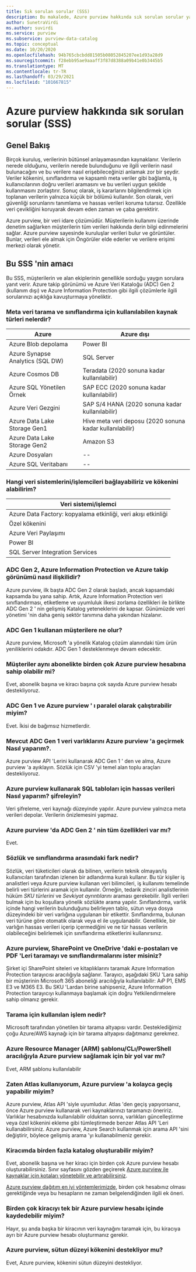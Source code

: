 ```yaml
---
title: Sık sorulan sorular (SSS)
description: Bu makalede, Azure purview hakkında sık sorulan sorular yanıtlanmaktadır.
author: SunetraVirdi
ms.author: suvirdi
ms.service: purview
ms.subservice: purview-data-catalog
ms.topic: conceptual
ms.date: 10/20/2020
ms.openlocfilehash: 94b765cbcbdd81505b08052845207ee1d93a28d9
ms.sourcegitcommit: f28ebb95ae9aaaff3f87d8388a09b41e0b3445b5
ms.translationtype: MT
ms.contentlocale: tr-TR
ms.lasthandoff: 03/29/2021
ms.locfileid: "101667815"
---
```

# <a name="frequently-asked-questions-faq-about-azure-purview"></a>Azure purview hakkında sık sorulan sorular (SSS)

## <a name="overview"></a>Genel Bakış

Birçok kuruluş, verilerinin bütünsel anlayamasından kaynaklanır. Verilerin nerede olduğunu, verilerin nerede bulunduğunu ve ilgili verilerin nasıl bulunacağını ve bu verilere nasıl erişebileceğinizi anlamak zor bir şeydir. Veriler kökenini, sınıflandırma ve kapsamlı meta veriler gibi bağlamla, iş kullanıcılarının doğru verileri aramasını ve bu verileri uygun şekilde kullanmasını zorlaştırır. Sonuç olarak, iş kararlarını bilgilendirmek için toplanan verilerin yalnızca küçük bir bölümü kullanılır. Son olarak, veri güvenliği sorunlarını tanımlama ve hassas verileri koruma tutarsız. Özellikle veri çevikliğini koruyarak devam eden zaman ve çaba gerektirir.

Azure purview, bir veri idare çözümüdür. Müşterilerin kullanımı üzerinde denetim sağlarken müşterilerin tüm verileri hakkında derin bilgi edinmelerini sağlar. Azure purview sayesinde kuruluşlar verileri bulur ve görüntüler. Bunlar, verileri ele almak için Öngörüler elde ederler ve verilere erişimi merkezi olarak yönetir.

## <a name="purpose-of-this-faq"></a>Bu SSS 'nin amacı

Bu SSS, müşterilerin ve alan ekiplerinin genellikle sorduğu yaygın sorulara yanıt verir. Azure takip görünümü ve Azure Veri Kataloğu (ADC) Gen 2 (kullanım dışı) ve Azure Information Protection gibi ilgili çözümlerle ilgili sorularınızı açıklığa kavuşturmaya yöneliktir.

### <a name="what-are-the-source-types-available-for-metadata-scanning-and-classification"></a>Meta veri tarama ve sınıflandırma için kullanılabilen kaynak türleri nelerdir?

|Azure|Azure dışı|
|---------|---------|
|Azure Blob depolama|Power BI|
|Azure Synapse Analytics (SQL DW)|SQL Server |
|Azure Cosmos DB|Teradata (2020 sonuna kadar kullanılabilir)|
|Azure SQL Yönetilen Örnek|SAP ECC (2020 sonuna kadar kullanılabilir)|
|Azure Veri Gezgini|SAP S/4 HANA (2020 sonuna kadar kullanılabilir)|
|Azure Data Lake Storage Gen1|Hive meta veri deposu (2020 sonuna kadar kullanılabilir)|
|Azure Data Lake Storage Gen2|Amazon S3|
|Azure Dosyaları|--|
|Azure SQL Veritabanı|--|

### <a name="what-data-systemsprocessors-can-we-connect-and-get-lineage"></a>Hangi veri sistemlerini/işlemcileri bağlayabiliriz ve kökenini alabilirim?

|Veri sistemi/işlemci 
|---------
|Azure Data Factory: kopyalama etkinliği, veri akışı etkinliği 
|Özel kökenini   
|Azure Veri Paylaşımı   
|Power BI    |
|SQL Server Integration Services  

### <a name="how-are-adc-gen-2-azure-information-protection-and-azure-purview-related"></a>ADC Gen 2, Azure Information Protection ve Azure takip görünümü nasıl ilişkilidir?

Azure purview, ilk başta ADC Gen 2 olarak başladı, ancak kapsamdaki kapsamda bu yana sahip. Artık, Azure Information Protection veri sınıflandırması, etiketleme ve uyumluluk ilkesi zorlama özellikleri ile birlikte ADC Gen 2 ' nin gelişmiş Katalog yeteneklerini de kapsar. Günümüzde veri yönetimi 'nin daha geniş sektör tanımına daha yakından hizalanır.

### <a name="what-happens-to-customers-using-adc-gen-1"></a>ADC Gen 1 kullanan müşterilere ne olur?

Azure purview, Microsoft 'a yönelik Katalog çözüm alanındaki tüm ürün yeniliklerini odakdır. ADC Gen 1 desteklenmeye devam edecektir.

### <a name="can-customers-have-multiple-azure-purview-accounts-in-the-same-subscription"></a>Müşteriler aynı abonelikte birden çok Azure purview hesabına sahip olabilir mi?

Evet, abonelik başına ve kiracı başına çok sayıda Azure purview hesabı destekliyoruz.

### <a name="can-i-run-adc-gen-1-and-azure-purview-in-parallel"></a>ADC Gen 1 ve Azure purview ' ı paralel olarak çalıştırabilir miyim?

Evet. İkisi de bağımsız hizmetlerdir.

### <a name="how-do-i-migrate-existing-adc-gen-1-data-assets-to-azure-purview"></a>Mevcut ADC Gen 1 veri varlıklarını Azure purview 'a geçirmek Nasıl yaparım?.

Azure purview API 'Lerini kullanarak ADC Gen 1 ' den ve alma, Azure purview 'a ayıklayın. Sözlük için CSV 'yi temel alan toplu araçları destekliyoruz.

### <a name="how-do-i-encrypt-sensitive-data-for-sql-tables-using-azure-purview"></a>Azure purview kullanarak SQL tabloları için hassas verileri Nasıl yaparım? şifreleyin?

Veri şifreleme, veri kaynağı düzeyinde yapılır. Azure purview yalnızca meta verileri depolar. Verilerin önizlemesini yapmaz.

### <a name="will-all-the-capabilities-of-adc-gen-2-exist-in-azure-purview"></a>Azure purview 'da ADC Gen 2 ' nin tüm özellikleri var mı?

Evet.

<!--## Is the data lineage feature available in Azure Purview?

Yes, but it's limited to the Azure Data Factory connector.

<!-- ## How can I scan SQL Server on-premises? 

Use the self-host integration runtime capability. !-->

<!--### What is the difference between classification in Azure SQL Database and classification in Azure Purview?

|Azure SQL DB classification  |Azure Purview classification  |
|---------|---------|
|Classification is based on SQL metadata from system catalogs. |Classification is based on Azure Purview's sampling technique by using the system-defined or custom-defined regex pattern.|
|Custom classification is supported.     |Custom classification is supported.         |
|Doesn't use Microsoft 365 system classifiers out of the box.    | Uses Microsoft 365 system classifiers out of the box.        |
-->

### <a name="whats-the-difference-between-a-glossary-and-classification"></a>Sözlük ve sınıflandırma arasındaki fark nedir?

Sözlük, veri tüketicileri olarak da bilinen, verilerin teknik olmayan/iş kullanıcıları tarafından izlenen bir adlandırma kuralı kullanır. Bu tür kişiler iş analistleri veya Azure purview kullanan veri bilimcileri, iş kullanımı temelinde belirli veri türlerini aramak için kullanılır. Örneğin, tedarik zinciri analistlerinin hüküm *SKU türlerini* ve *Sevkiyat ayrıntılarını* araması gerekebilir. İlgili verileri bulmak için bu koşullara yönelik sözlükte arama yapılır.
Sınıflandırma, varlık içinde hangi verilerin bulunduğunu belirleyen tablo, sütun veya dosya düzeyindeki bir veri varlığına uygulanan bir etikettir. Sınıflandırma, bulunan veri türüne göre otomatik olarak veya el ile uygulanabilir. Genellikle, bir varlığın hassas verileri içerip içermediğini ve ne tür hassas verilerin olabileceğini belirlemek için sınıflandırma etiketlerini kullanırsınız.

### <a name="does-azure-purview-scan-and-classify-emails-pdfs-etc-in-my-sharepoint-and-onedrive"></a>Azure purview, SharePoint ve OneDrive 'daki e-postaları ve PDF 'Leri taramayı ve sınıflandırmalarını ister misiniz?

Şirket içi SharePoint siteleri ve kitaplıklarını taramak Azure Information Protection tarayıcısı aracılığıyla sağlanır. Tarayıcı, aşağıdaki SKU 'Lara sahip bir müşterinin Microsoft 365 aboneliği aracılığıyla kullanılabilir: AıP P1, EMS E3 ve M365 E3. Bu SKU 'Lardan birine sahipseniz, Azure Information Protection tarayıcıyı kullanmaya başlamak için doğru Yetkilendirmelere sahip olmanız gerekir.

<!--### What is the difference between classifications and sensitivity labels in Azure Purview?

Azure Purview's data governance solution is based on the Apache Atlas framework. As defined by Atlas, classification is a way to identify the contents of an asset (table or file) or an entity (table column or structured file). This classification becomes a metadata property that allows Azure Purview to understand the data within each asset and govern and protect them.

Sensitivity labels are a Microsoft 365 concept that resembles classification at the asset level. You create a label with a collection of classifications applied at the asset or entity level.

Atlas-centric customers will see no real distinction between classifications and labels. To these customers, everything is a classification and labels aren't needed.

Security-focused customers will see a distinction between classification and labeling, but only because in Microsoft 365 the classifications aren't exposed directly to the user; only labels are visible. So, similar to Atlas, Office 365 security customers don't need to deal with both entities.
-->

### <a name="what-is-the-compute-used-for-the-scan"></a>Tarama için kullanılan işlem nedir?
Microsoft tarafından yönetilen bir tarama altyapısı vardır. Desteklediğimiz çoğu Azure/AWS kaynağı için bir tarama altyapısı dağıtmanız gerekmez.

### <a name="is-there-a-way-to-provision-azure-purview-via-azure-resource-manager-arm-template--cli--powershell"></a>Azure Resource Manager (ARM) şablonu/CLı/PowerShell aracılığıyla Azure purview sağlamak için bir yol var mı?

Evet, ARM şablonu kullanılabilir

<!--### Does Azure Purview support guest users in AAD?-->

### <a name="im-already-using-atlas-can-i-easily-move-to-azure-purview"></a>Zaten Atlas kullanıyorum, Azure purview 'a kolayca geçiş yapabilir miyim?

Azure purview, Atlas API 'siyle uyumludur. Atlas 'den geçiş yapıyorsanız, önce Azure purview kullanarak veri kaynaklarınızı taramanızı öneririz. Varlıklar hesabınızda kullanılabilir olduktan sonra, varlıkları güncelleştirme veya özel kökenini ekleme gibi tümleştirmede benzer Atlas API 'Leri kullanabilirsiniz. Azure purview, Azure Search kullanmak için arama API 'sini değiştirir, böylece gelişmiş arama 'yı kullanabilmeniz gerekir.

### <a name="can-i-create-multiple-catalogs-in-my-tenant"></a>Kiracımda birden fazla katalog oluşturabilir miyim?

Evet, abonelik başına ve her kiracı için birden çok Azure purview hesabı oluşturabilirsiniz. Sınır sayfasını gözden geçirerek [Azure purview ile kaynaklar için kotaları yönetebilir ve artırabilirsiniz](how-to-manage-quotas.md).

[Azure purview dağıtım en iyi yöntemlerimizde](deployment-best-practices.md), birden çok hesabınız olması gerektiğinde veya bu hesapların ne zaman belgelendiğinden ilgili ek öneri.

### <a name="can-i-register-multiple-tenants-within-a-single-azure-purview-account"></a>Birden çok kiracıyı tek bir Azure purview hesabı içinde kaydedebilir miyim?

Hayır, şu anda başka bir kiracının veri kaynağını taramak için, bu kiracıya ayrı bir Azure purview hesabı oluşturmanız gerekir.

### <a name="does-azure-purview-support-column-level-lineage"></a>Azure purview, sütun düzeyi kökenini destekliyor mu?

Evet, Azure purview, kökenini sütun düzeyini destekliyor.